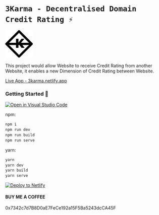 # `3Karma - Decentralised Domain Credit Rating ⚡`

![karma](public/karma.png)

This project would allow Website to receive Credit Rating from another Website, it enables a new Dimension of Credit Rating between Website. 

[Live App - 3karma.netlify.app ](3karma.netlify.app)



### Getting Started 🚀

[![Open in Visual Studio Code](https://open.vscode.dev/badges/open-in-vscode.svg)](https://open.vscode.dev/byre54/3karma)



npm:
```sh
npm i
npm run dev
npm run build
npm run serve
```

yarn:
```sh
yarn
yarn dev
yarn build
yarn serve
```

[![Deploy to Netlify](https://www.netlify.com/img/deploy/button.svg)](https://app.netlify.com/start/deploy?repository=https://github.com/byre54/3karma)

#### BUY ME A COFFEE
0x7342c7d7B8D0aE7FeCe192a15F5Ba5243dcCA45F
